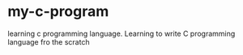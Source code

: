 # my-c-program
learning c programming language. Learning to write C programming language fro the scratch
